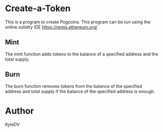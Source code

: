 # Create-a-Token
This is a program to create Pogcoins. This program can be run using the online solidity IDE https://remix.ethereum.org/
## Mint
The mint function adds tokens to the balance of a specified address and the total supply.
## Burn
The burn function removes tokens from the balance of the specified address and total supply if the balance of the specified address is enough.

# Author
KyleDV
